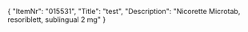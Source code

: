 {
  "ItemNr": "015531",
  "Title": "test",
  "Description": "Nicorette Microtab, resoriblett, sublingual 2 mg"
}